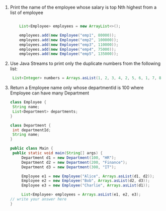 1. Print the name of the employee whose salary is top Nth highest from a list of employee
   ```java

       List<Employee> employees = new ArrayList<>();

       employees.add(new Employee("emp1", 80000));
       employees.add(new Employee("emp2", 100000));
       employees.add(new Employee("emp3", 110000));
       employees.add(new Employee("emp4", 75000));
       employees.add(new Employee("emp5", 135000));
   ```
   
2. Use Java Streams to print only the duplicate numbers from the following list:
   ```java
    List<Integer> numbers = Arrays.asList(1, 2, 3, 4, 2, 5, 6, 1, 7, 8, 3);
   ```

3. Return a Employee name only whose departmentId is 100 where Employee can have many Department
   ```java
   class Employee {
    String name;
    List<Department> departments;
   }
   
   class Department {
    int departmentId;
    String name;
   }
   
   public class Main {
    public static void main(String[] args) {
        Department d1 = new Department(100, "HR");
        Department d2 = new Department(200, "Finance");
        Department d3 = new Department(300, "IT");

        Employee e1 = new Employee("Alice", Arrays.asList(d1, d2));
        Employee e2 = new Employee("Bob", Arrays.asList(d2, d3));
        Employee e3 = new Employee("Charlie", Arrays.asList(d1));

        List<Employee> employees = Arrays.asList(e1, e2, e3);
   // write your answer here
   }
   ```
